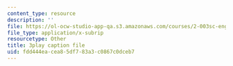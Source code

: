 ```yaml
---
content_type: resource
description: ''
file: https://ol-ocw-studio-app-qa.s3.amazonaws.com/courses/2-003sc-engineering-dynamics-fall-2011/fdd444eacea85df783a3c0867c0dceb7_9_d8CQrCYUw.vtt
file_type: application/x-subrip
resourcetype: Other
title: 3play caption file
uid: fdd444ea-cea8-5df7-83a3-c0867c0dceb7
---
```


